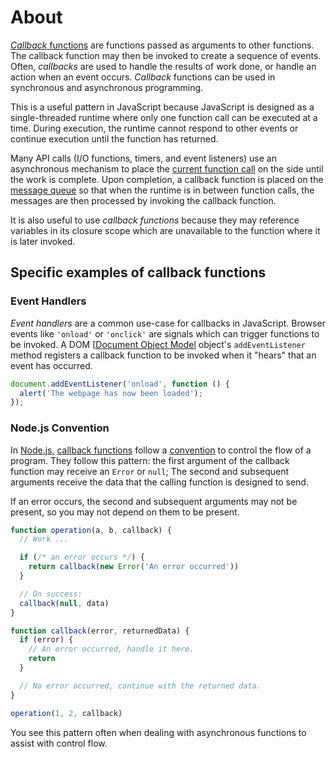 # About

[_Callback_ functions][wiki-callbacks] are functions passed as arguments to other functions. The callback function may then be invoked to create a sequence of events. Often, _callbacks_ are used to handle the results of work done, or handle an action when an event occurs. _Callback_ functions can be used in synchronous and asynchronous programming.

This is a useful pattern in JavaScript because JavaScript is designed as a single-threaded runtime where only one function call can be executed at a time. During execution, the runtime cannot respond to other events or continue execution until the function has returned.

Many API calls (I/O functions, timers, and event listeners) use an asynchronous mechanism to place the [current function call][mdn-concurrency-stack] on the side until the work is complete. Upon completion, a callback function is placed on the [message queue][mdn-concurrency-queue] so that when the runtime is in between function calls, the messages are then processed by invoking the callback function.

It is also useful to use _callback functions_ because they may reference variables in its closure scope which are unavailable to the function where it is later invoked.

## Specific examples of callback functions

### Event Handlers

_Event handlers_ are a common use-case for callbacks in JavaScript. Browser events like `'onload'` or `'onclick'` are signals which can trigger functions to be invoked. A DOM [[Document Object Model](mdn-dom) object's `addEventListener` method registers a callback function to be invoked when it "hears" that an event has occurred.

```javascript
document.addEventListener('onload', function () {
  alert('The webpage has now been loaded');
});
```

### Node.js Convention

In [Node.js][nodejs], [callback functions][node-callbacks] follow a [convention][node-error-convention] to control the flow of a program. They follow this pattern: the first argument of the callback function may receive an `Error` or `null`; The second and subsequent arguments receive the data that the calling function is designed to send.

If an error occurs, the second and subsequent arguments may not be present, so you may not depend on them to be present.

```javascript
function operation(a, b, callback) {
  // Work ...

  if (/* an error occurs */) {
    return callback(new Error('An error occurred'))
  }

  // On success:
  callback(null, data)
}

function callback(error, returnedData) {
  if (error) {
    // An error occurred, handle it here.
    return
  }

  // No error occurred, continue with the returned data.
}

operation(1, 2, callback)
```

You see this pattern often when dealing with asynchronous functions to assist with control flow.

[mdn-callbacks]: https://developer.mozilla.org/en-US/docs/Glossary/Callback_function
[mdn-concurrency-stack]: https://developer.mozilla.org/en-US/docs/Web/JavaScript/EventLoop#stack
[mdn-concurrency-queue]: https://developer.mozilla.org/en-US/docs/Web/JavaScript/EventLoop#queue
[mdn-dom]: https://developer.mozilla.org/en-US/docs/Web/API/Document_Object_Model
[nodejs]: https://www.nodejs.org
[node-callbacks]: https://nodejs.org/en/knowledge/getting-started/control-flow/what-are-callbacks/
[node-error-convention]: https://nodejs.org/en/knowledge/errors/what-are-the-error-conventions/
[wiki-callbacks]: https://en.wikipedia.org/wiki/Callback_(computer_programming)

